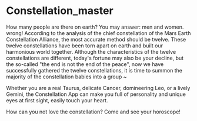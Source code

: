 # Constellation_master
How many people are there on earth? You may answer: men and women. wrong! According to the analysis of the chief constellation of the Mars Earth Constellation Alliance, the most accurate method should be twelve. These twelve constellations have been torn apart on earth and built our harmonious world together. Although the characteristics of the twelve constellations are different, today's fortune may also be your decline, but the so-called "the end is not the end of the peace", now we have successfully gathered the twelve constellations, it is time to summon the majority of the constellation babies into a group ~

Whether you are a real Taurus, delicate Cancer, domineering Leo, or a lively Gemini, the Constellation App can make you full of personality and unique eyes at first sight, easily touch your heart.

How can you not love the constellation? Come and see your horoscope!
